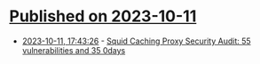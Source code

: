 # [Published on 2023-10-11](index.md)

* [2023-10-11, 17:43:26](https://lobste.rs/s/zi7jri/squid_caching_proxy_security_audit_55) - [Squid Caching Proxy Security Audit: 55 vulnerabilities and 35 0days](https://megamansec.github.io/Squid-Security-Audit/)
